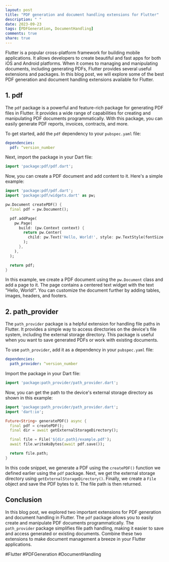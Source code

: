 ```yaml
---
layout: post
title: "PDF generation and document handling extensions for Flutter"
description: " "
date: 2023-09-23
tags: [PDFGeneration, DocumentHandling]
comments: true
share: true
---
```


Flutter is a popular cross-platform framework for building mobile applications. It allows developers to create beautiful and fast apps for both iOS and Android platforms. When it comes to managing and manipulating documents, including generating PDFs, Flutter provides several useful extensions and packages. In this blog post, we will explore some of the best PDF generation and document handling extensions available for Flutter.

## 1. pdf

The `pdf` package is a powerful and feature-rich package for generating PDF files in Flutter. It provides a wide range of capabilities for creating and manipulating PDF documents programmatically. With this package, you can easily generate PDF reports, invoices, contracts, and more.

To get started, add the `pdf` dependency to your `pubspec.yaml` file:

```yaml
dependencies:
  pdf: ^version_number
```

Next, import the package in your Dart file:

```dart
import 'package:pdf/pdf.dart';
```

Now, you can create a PDF document and add content to it. Here's a simple example:

```dart
import 'package:pdf/pdf.dart';
import 'package:pdf/widgets.dart' as pw;

pw.Document createPDF() {
  final pdf = pw.Document();

  pdf.addPage(
    pw.Page(
      build: (pw.Context context) {
        return pw.Center(
          child: pw.Text('Hello, World!', style: pw.TextStyle(fontSize: 20)),
        );
      },
    ),
  );

  return pdf;
}
```

In this example, we create a PDF document using the `pw.Document` class and add a page to it. The page contains a centered text widget with the text "Hello, World!". You can customize the document further by adding tables, images, headers, and footers.

## 2. path_provider

The `path_provider` package is a helpful extension for handling file paths in Flutter. It provides a simple way to access directories on the device's file system, including the external storage directory. This package is useful when you want to save generated PDFs or work with existing documents.

To use `path_provider`, add it as a dependency in your `pubspec.yaml` file:

```yaml
dependencies:
  path_provider: ^version_number
```

Import the package in your Dart file:

```dart
import 'package:path_provider/path_provider.dart';
```

Now, you can get the path to the device's external storage directory as shown in this example:

```dart
import 'package:path_provider/path_provider.dart';
import 'dart:io';

Future<String> generatePDF() async {
  final pdf = createPDF();
  final dir = await getExternalStorageDirectory();

  final file = File('${dir.path}/example.pdf');
  await file.writeAsBytes(await pdf.save());

  return file.path;
}
```

In this code snippet, we generate a PDF using the `createPDF()` function we defined earlier using the `pdf` package. Next, we get the external storage directory using `getExternalStorageDirectory()`. Finally, we create a `File` object and save the PDF bytes to it. The file path is then returned.

## Conclusion

In this blog post, we explored two important extensions for PDF generation and document handling in Flutter. The `pdf` package allows you to easily create and manipulate PDF documents programmatically. The `path_provider` package simplifies file path handling, making it easier to save and access generated or existing documents. Combine these two extensions to make document management a breeze in your Flutter applications.

#Flutter #PDFGeneration #DocumentHandling